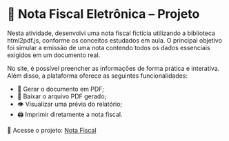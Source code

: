 # 📑 Nota Fiscal Eletrônica – Projeto

Nesta atividade, desenvolvi uma nota fiscal fictícia utilizando a biblioteca html2pdf.js, conforme os conceitos estudados em aula.
O principal objetivo foi simular a emissão de uma nota contendo todos os dados essenciais exigidos em um documento real.

No site, é possível preencher as informações de forma prática e interativa. Além disso, a plataforma oferece as seguintes funcionalidades:

- 🧾 Gerar o documento em PDF;
- 💾 Baixar o arquivo PDF gerado;
- 👁️ Visualizar uma prévia do relatório;
- 🖨️ Imprimir diretamente a nota fiscal.

🔗 Acesse o projeto: [Nota Fiscal]()

